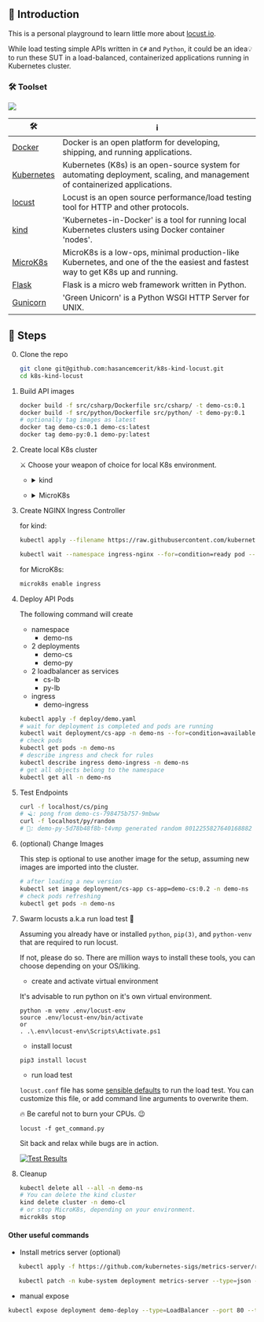 ## 🚀 Introduction
This is a personal playground to learn little more about [locust.io](https://docs.locust.io/en/stable/what-is-locust.html).

While load testing simple APIs written in `C#` and `Python`, it could be an idea💡to run these SUT in a load-balanced, containerized applications running in Kubernetes cluster.

### 🛠️ Toolset 

<p align="left">
   <img src="https://skillicons.dev/icons?i=vscode,powershell,bash,docker,kubernetes,nginx,cs,python,flask" />
</p>

| 🛠️ | ℹ️ |
| ----- | --- |
| [Docker](https://www.docker.com/get-started/) | Docker is an open platform for developing, shipping, and running applications. |
| [Kubernetes](https://kubernetes.io/) | Kubernetes (K8s) is an open-source system for automating deployment, scaling, and management of containerized applications. |
| [locust](https://locust.io/) | Locust is an open source performance/load testing tool for HTTP and other protocols. |
| [kind](https://kind.sigs.k8s.io/) | 'Kubernetes-in-Docker' is a tool for running local Kubernetes clusters using Docker container 'nodes'. |
| [MicroK8s](https://microk8s.io/) | MicroK8s is a low-ops, minimal production-like Kubernetes, and one of the the easiest and fastest way to get K8s up and running. |
| [Flask](https://flask.palletsprojects.com) | Flask is a micro web framework written in Python. |
| [Gunicorn](https://gunicorn.org/) | 'Green Unicorn' is a Python WSGI HTTP Server for UNIX. |


## 📃 Steps

0. Clone the repo

   ```bash
   git clone git@github.com:hasancemcerit/k8s-kind-locust.git
   cd k8s-kind-locust
   ```

1. Build API images

   ```bash
   docker build -f src/csharp/Dockerfile src/csharp/ -t demo-cs:0.1
   docker build -f src/python/Dockerfile src/python/ -t demo-py:0.1
   # optionally tag images as latest
   docker tag demo-cs:0.1 demo-cs:latest
   docker tag demo-py:0.1 demo-py:latest
   ```
  
2. Create local K8s cluster

   ⚔️ Choose your weapon of choice for local K8s environment.

   - <details>
      <summary>kind</summary>
      <p></p>
      
      Follow [kind installation](https://kind.sigs.k8s.io/docs/user/quick-start/#installation) instructions.
      
      If you are using Windows/Powershell, the easiest way to install is 
      ```bash
      winget install Kubernetes.Kind         
      ```

      #### create cluster

      The following command will create cluster.

      ⚠️ This cluster uses port 8️⃣0️⃣ allow ingress traffic, as specified under `extraPortMappings` in `cluster-config.yaml` file. If you are running any web server or application that has already claimed this port, cluster creation will fail.

      ```bash
      kind create cluster --config deploy/cluster-config.yaml
      # check cluster info 
      kubectl cluster-info --context kind-demo-cl
      # live probe
      # 💡change the port number from above
      curl -k https://localhost:57826/livez?verbose
      ```

      #### load images
      ```bash
      kind load docker-image demo-cs:0.1 demo-py:0.1 --name demo-cl
      ```
   </details>

   <p></p>

   - <details>
      <summary>MicroK8s</summary>
      <p></p>

      Follow [MicroK8s installation](https://microk8s.io/docs/install-alternatives) instructions.

      In this setup, MicroK8s is insalled to [WSL/Ubuntu](https://learn.microsoft.com/en-us/windows/wsl/install) running on Windows 11, by running

      ```bash
      sudo snap install microk8s --classic
      ```

      #### configure cluster

      The following commands will configure MicroK8s cluster.

      ```bash
      # add your user to microK8s group
      sudo usermod -a -G microk8s $USER
      # check status
      microk8s status --wait-ready

      # enable storage
      microk8s enable hostpath-storage
      # disable dns and ha-cluster (not needed for this setup)
      microk8s disable dns
      microk8s disable ha-cluster --force
      ```

      #### load images
      ```bash
      # export local image to tarball
      docker save demo-py:0.1 > demo-py.tar
      docker save demo-cs:0.1 > demo-cs.tar
      # import images to microK8s cluster
      microk8s images import < demo-py.tar
      microk8s images import < demo-cs.tar
      ```
      ### create alias
      
      Bash alias for *nix shells
      ```bash
      alias kubectl='microk8s kubectl'
      ```
      Powershell alias for Windows
      ```cmd
      Set-Alias -Name 'microk8s kubectl' -Value kubectl
      ```

   </details>

   <p></p>

3. Create NGINX Ingress Controller

   for kind:
   ```bash
   kubectl apply --filename https://raw.githubusercontent.com/kubernetes/ingress-nginx/master/deploy/static/provider/kind/deploy.yaml

   kubectl wait --namespace ingress-nginx --for=condition=ready pod --selector=app.kubernetes.io/component=controller --timeout=180s
   ```

   for MicroK8s:
   ```bash
   microk8s enable ingress
   ```

4. Deploy API Pods

   The following command will create
   - namespace
      - demo-ns
   - 2 deployments
      - demo-cs
      - demo-py
   - 2 loadbalancer as services
      - cs-lb
      - py-lb
   - ingress
      - demo-ingress
   
   ```bash
   kubectl apply -f deploy/demo.yaml
   # wait for deployment is completed and pods are running
   kubectl wait deployment/cs-app -n demo-ns --for=condition=available --timeout=2m
   # check pods
   kubectl get pods -n demo-ns
   # describe ingress and check for rules
   kubectl describe ingress demo-ingress -n demo-ns
   # get all objects belong to the namespace
   kubectl get all -n demo-ns
   ```

5. Test Endpoints

   ```bash
   curl -f localhost/cs/ping
   # 🪒: pong from demo-cs-798475b757-9mbww
   curl -f localhost/py/random
   # 🐍: demo-py-5d78b48f8b-t4vmp generated random 8012255827640168882
   ```

6. (optional) Change Images

   This step is optional to use another image for the setup, assuming new images are imported into the cluster.

   ```bash
   # after loading a new version
   kubectl set image deployment/cs-app cs-app=demo-cs:0.2 -n demo-ns
   # check pods refreshing
   kubectl get pods -n demo-ns
   ```

6. Swarm locusts a.k.a run load test 🦗

   Assuming you already have or installed `python`, `pip(3)`, and `python-venv` that are required to run locust.

   If not, please do so. There are million ways to install these tools, you can choose depending on your OS/liking.
   
   - create and activate virtual environment
   
   It's advisable to run python on it's own virtual environment.

   ```
   python -m venv .env/locust-env
   source .env/locust-env/bin/activate
   or
   . .\.env\locust-env\Scripts\Activate.ps1
   ```
   - install locust
   
   ```
   pip3 install locust
   ```
   - run load test

   `locust.conf` file has some [sensible defaults](https://docs.locust.io/en/stable/configuration.html) to run the load test. You can customize this file, or add command line arguments to overwrite them.

   🔥 Be careful not to burn your CPUs. 😉

   ```
   locust -f get_command.py
   ```

   Sit back and relax while bugs are in action.

   <a href="https://asciinema.org/a/atsqrwnpKEcxmnSL9oh70J9J3?autoplay=1" rel="nofollow"><img src="https://asciinema.org/a/atsqrwnpKEcxmnSL9oh70J9J3.svg" alt="Test Results" data-canonical-src="https://asciinema.org/a/atsqrwnpKEcxmnSL9oh70J9J3.svg" style="max-width: 50%;"></a>

7. Cleanup

   ```bash
   kubectl delete all --all -n demo-ns
   # You can delete the kind cluster
   kind delete cluster -n demo-cl
   # or stop MicroK8s, depending on your environment.
   microk8s stop
   ```

#### Other useful commands

- Install metrics server (optional)
```bash
   kubectl apply -f https://github.com/kubernetes-sigs/metrics-server/releases/latest/download/components.yaml

   kubectl patch -n kube-system deployment metrics-server --type=json -p '[{"op":"add","path":"/spec/template/spec/containers/0/args/-","value":"--kubelet-insecure-tls"}]'
   ```
- manual expose
```bash
kubectl expose deployment demo-deploy --type=LoadBalancer --port 80 --target-port=80 --name demo-lb --namespace demo-ns
```

[docker_logo]: https://www.docker.com/wp-content/uploads/2023/08/logo-guide-logos-2.svg
[docker_ico]: https://www.docker.com/favicon.ico
[k8s_ico]: https://kubernetes.io/images/favicon.png